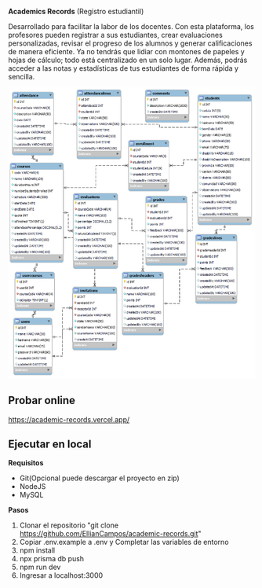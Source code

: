 **Academics Records** (Registro estudiantil)

Desarrollado para facilitar la labor de los docentes. Con esta plataforma, los profesores pueden registrar a sus estudiantes, crear evaluaciones personalizadas, revisar el progreso de los alumnos y generar calificaciones de manera eficiente. Ya no tendrás que lidiar con montones de papeles y hojas de cálculo; todo está centralizado en un solo lugar. Además, podrás acceder a las notas y estadísticas de tus estudiantes de forma rápida y sencilla.

![Imagen del diagrama entidad relación de la base de datos](https://github.com/EllianCampos/academic-records/blob/master/sql/academic_records_erd.png?raw=true)


## Probar online
https://academic-records.vercel.app/

## Ejecutar en local
**Requisitos**
- Git(Opcional puede descargar el proyecto en zip)
- NodeJS
- MySQL

**Pasos**
1. Clonar el repositorio "git clone https://github.com/EllianCampos/academic-records.git"
2. Copiar .env.example a .env y Completar las variables de entorno
3. npm install
4. npx prisma db push
5. npm run dev
6. Ingresar a localhost:3000

